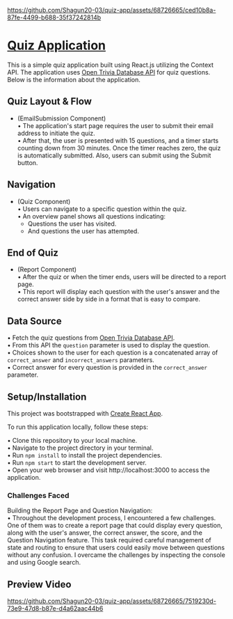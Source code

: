 
https://github.com/Shagun20-03/quiz-app/assets/68726665/ced10b8a-87fe-4499-b688-35f37242814b
# [Quiz Application](https://memory-nomads-quiz.netlify.app/)
This is a simple quiz application built using React.js utilizing the Context API. The application uses [Open Trivia Database API](https://opentdb.com/api.php?amount=15) for quiz questions. Below is the information about the application.

## Quiz Layout & Flow
- (EmailSubmission Component)\
• The application's start page requires the user to submit their email address to initiate the quiz. \
• After that, the user is presented with 15 questions, and a timer starts counting down from 30 minutes. Once the timer reaches zero, the quiz is automatically submitted. Also, users can submit using the Submit button.

## Navigation
- (Quiz Component) \
• Users can navigate to a specific question within the quiz. \
• An overview panel shows all questions indicating:
  - Questions the user has visited.
  - And questions the user has attempted.

## End of Quiz
- (Report Component) \
• After the quiz or when the timer ends, users will be directed to a report page. \
• This report will display each question with the user's answer and the correct answer side by side in a format that is easy to compare.

## Data Source 
• Fetch the quiz questions from [Open Trivia Database API](https://opentdb.com/api.php?amount=15). \
• From this API the `question` parameter is used to display the question. \
• Choices shown to the user for each question is a concatenated array of `correct_answer` and `incorrect_answers` parameters. \
• Correct answer for every question is provided in the `correct_answer` parameter. 

## Setup/Installation 
This project was bootstrapped with [Create React App](https://github.com/facebook/create-react-app).

To run this application locally, follow these steps:

• Clone this repository to your local machine. \
• Navigate to the project directory in your terminal. \
• Run `npm install` to install the project dependencies. \
• Run `npm start` to start the development server. \
• Open your web browser and visit http://localhost:3000 to access the application. 

### Challenges Faced

Building the Report Page and Question Navigation: \
• Throughout the development process, I encountered a few challenges. One of them was to create a report page that could display every question, along with the user's answer, the correct answer, the score, and the Question Navigation feature. This task required careful management of state and routing to ensure that users could easily move between questions without any confusion. I overcame the challenges by inspecting the console and using Google search.

## Preview Video






https://github.com/Shagun20-03/quiz-app/assets/68726665/7519230d-73e9-47d8-b87e-d4a62aac44b6




